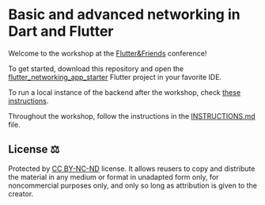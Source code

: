 # Basic and advanced networking in Dart and Flutter

Welcome to the workshop at the [Flutter&Friends](https://www.flutterfriends.dev/) conference!

To get started, download this repository and open the [flutter_networking_app_starter](./flutter_networking_app_starter) Flutter project in your favorite IDE. 

To run a local instance of the backend after the workshop, check [these instructions](./flutter_networking_api/README.md).

Throughout the workshop, follow the instructions in the [INSTRUCTIONS.md](./flutter_networking_app_starter/INSTRUCTIONS.md) file.

## License ⚖

Protected by [CC BY-NC-ND](LICENSE.md) license. It allows reusers to copy and distribute the material in any medium or format in unadapted form only, for noncommercial purposes only, and only so long as attribution is given to the creator.
